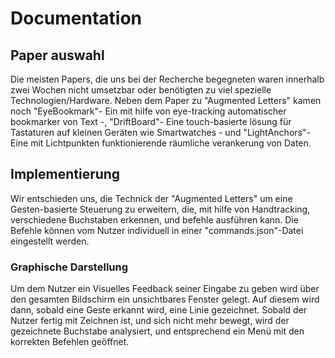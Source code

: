 # Documentation
## Paper auswahl
Die meisten Papers, die uns bei der Recherche begegneten waren innerhalb zwei Wochen nicht umsetzbar oder benötigten zu viel spezielle Technologien/Hardware.
Neben dem Paper zu "Augmented Letters" kamen noch "EyeBookmark"- Ein mit hilfe von eye-tracking automatischer bookmarker von Text -, "DriftBoard"- Eine touch-basierte lösung für Tastaturen auf kleinen Geräten wie Smartwatches - und "LightAnchors"- Eine mit Lichtpunkten funktionierende räumliche verankerung von Daten.


## Implementierung
Wir entschieden uns, die Technick der "Augmented Letters" um eine Gesten-basierte Steuerung zu erweitern, die, mit hilfe von Handtracking, verschiedene Buchstaben erkennen, und befehle ausführen kann. Die Befehle können vom Nutzer individuell in einer "commands.json"-Datei eingestellt werden.

### Graphische Darstellung
Um dem Nutzer ein Visuelles Feedback seiner Eingabe zu geben wird über den gesamten Bildschirm ein unsichtbares Fenster gelegt. Auf diesem wird dann, sobald eine Geste erkannt wird, eine Linie gezeichnet. Sobald der Nutzer fertig mit Zeichnen ist, und sich nicht mehr bewegt, wird der gezeichnete Buchstabe analysiert, und entsprechend ein Menü mit den korrekten Befehlen geöffnet.